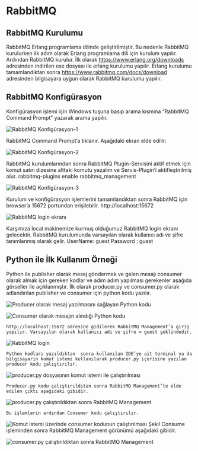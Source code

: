 # RabbitMQ 

## RabbitMQ Kurulumu

RabbitMQ Erlang programlama dilinde geliştirilmiştir. Bu nedenle RabbitMQ kurulurken ilk adım olarak Erlang programlama dili için kurulum yapılır. Ardından RabbitMQ kurulur.
 	İlk olarak https://www.erlang.org/downloads adresinden indirilen exe dosyası ile erlang kurulumu yapılır.
 	Erlang kurulumu tamamlandıktan sonra https://www.rabbitmq.com/docs/download adresinden bilgisayara uygun olarak RabbitMQ kurulumu yapılır.

## RabbitMQ Konfigürasyon

Konfigürasyon işlemi için Windows tuşuna basıp arama kısmına “RabbitMQ Command Prompt” yazarak arama yapılır. 

 ![RabbitMQ Konfigürasyon-1](images/1.png)

RabbitMQ Command Prompt’a tıklanır. Aşağıdaki ekran elde edilir:

![RabbitMQ Konfigürasyon-2](images/2.png)

RabbitMQ kurulumlarından sonra RabbitMQ Plugin-Servisini aktif etmek için komut satırı dizesine alttaki komutu yazalım ve Servis-Plugin’i aktifleştirilmiş olur.
rabbitmq-plugins enable rabbitmq_management
 
![RabbitMQ Konfigürasyon-3](images/3.png)

Kurulum ve konfigürasyon işlemlerini tamamlandıktan sonra RabbitMQ için browser’a 15672 portundan erişilebilir.
http://localhost:15672

 ![RabbitMQ login ekranı](images/4.png)

Karşımıza local makinemize kurmuş olduğumuz RabbitMQ login ekranı gelecektir. RabbitMQ kurulumunda varsayılan olarak kullanıcı adı ve şifre tanımlanmış olarak gelir.
UserName: guest
Password : guest

## Python ile İlk Kullanım Örneği

Python ile publisher olarak mesaj göndermek ve gelen mesajı consumer olarak almak için gereken kodlar ve adım adım yapılması gerekenler aşağıda görseller ile açıklanmıştır.
 	İlk olarak producer.py ve consumer.py olarak adlandırılan  publisher ve consumer  için python kodu yazılır. 

 ![Producer olarak mesaj yazılmasını sağlayan Python kodu](images/5.png) 

 ![Consumer olarak mesajın alındığı Python kodu](images/6.png) 

 	http://localhost:15672 adresine gidilerek RabbitMQ Management’a giriş yapılır. Varsayılan olarak kullanıcı adı ve şifre = guest şeklindedir.

   ![ RabbitMQ login](images/7.png) 

 	Python kodları yazıldıktan  sonra kullanılan IDE’ye ait terminal ya da bilgisayarın komut istemi kullanılarak producer.py içerisine yazılan producer kodu çalıştırılır.
  
  ![ producer.py dosyasının komut istemi ile çalıştırılması](images/8.png)  

 	Producer.py kodu çalıştırıldıtan sonra RabbitMQ Management’te elde edilen çıktı aşağıdaki gibidir.
 
  ![ producer.py çalıştırıldıktan sonra RabbitMQ Management](images/9.png)
  
 	Bu işlemlerin ardından Consumer kodu çalıştırılır. 

 ![ Komut istemi üzerinde consumer kodunun çalıştırılması](images/10.png)
Şekil 
 	Consume işleminden sonra RabbitMQ Management görünümü aşağıdaki gibidir.

 ![ consumer.py çalıştırıldıktan sonra RabbitMQ Management](images/11.png)
